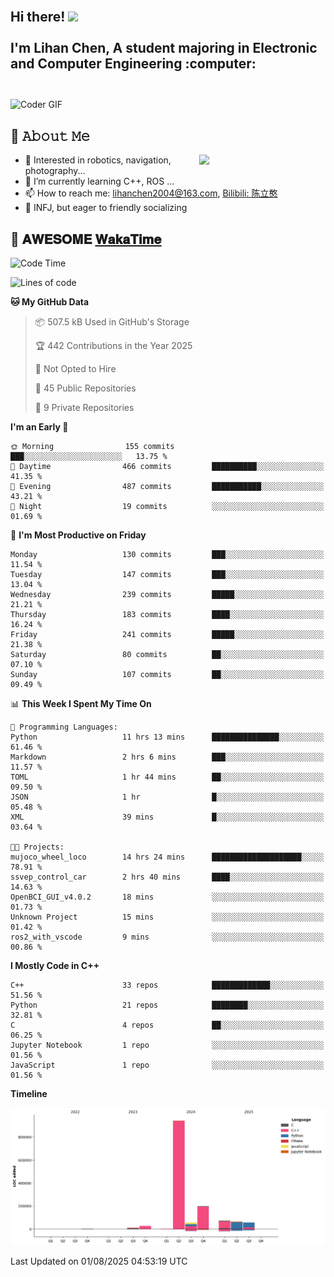 <h2 align="left">
 <abc>
  <br>Hi there! <img src="https://user-images.githubusercontent.com/42378118/110234147-e3259600-7f4e-11eb-95be-0c4047144dea.gif" width="30"><br>
  <br> I'm Lihan Chen, A student majoring in Electronic and Computer Engineering :computer:<br>
  <br>
 </abc>
</h2>

<img align="center" src="https://media.giphy.com/media/SWoSkN6DxTszqIKEqv/giphy.gif" alt="Coder GIF" width="500">

## :book: 𝙰𝚋𝚘𝚞𝚝 𝙼𝚎

<img align="right" width="40%" src="https://github-readme-stats.vercel.app/api?username=LihanChen2004&show_icons=true&icon_color=CE1D2D&text_color=718096&bg_color=ffffff&hide_title=true" />

- 🌟 Interested in robotics, navigation, photography...
- 🌱 I’m currently learning C++, ROS ... 
- 📫 How to reach me: lihanchen2004@163.com, [Bilibili: 陈立憨](https://space.bilibili.com/170786212)
- 👯 INFJ, but eager to friendly socializing

## 📜 𝐀𝐖𝐄𝐒𝐎𝐌𝐄 [𝐖𝐚𝐤𝐚𝐓𝐢𝐦𝐞](https://github.com/anmol098/waka-readme-stats)

<!--START_SECTION:waka-->
![Code Time](http://img.shields.io/badge/Code%20Time-1%2C305%20hrs%2019%20mins-blue)

![Lines of code](https://img.shields.io/badge/From%20Hello%20World%20I%27ve%20Written-1.4%20million%20lines%20of%20code-blue)

**🐱 My GitHub Data** 

> 📦 507.5 kB Used in GitHub's Storage 
 > 
> 🏆 442 Contributions in the Year 2025
 > 
> 🚫 Not Opted to Hire
 > 
> 📜 45 Public Repositories 
 > 
> 🔑 9 Private Repositories 
 > 
**I'm an Early 🐤** 

```text
🌞 Morning                155 commits         ███░░░░░░░░░░░░░░░░░░░░░░   13.75 % 
🌆 Daytime                466 commits         ██████████░░░░░░░░░░░░░░░   41.35 % 
🌃 Evening                487 commits         ███████████░░░░░░░░░░░░░░   43.21 % 
🌙 Night                  19 commits          ░░░░░░░░░░░░░░░░░░░░░░░░░   01.69 % 
```
📅 **I'm Most Productive on Friday** 

```text
Monday                   130 commits         ███░░░░░░░░░░░░░░░░░░░░░░   11.54 % 
Tuesday                  147 commits         ███░░░░░░░░░░░░░░░░░░░░░░   13.04 % 
Wednesday                239 commits         █████░░░░░░░░░░░░░░░░░░░░   21.21 % 
Thursday                 183 commits         ████░░░░░░░░░░░░░░░░░░░░░   16.24 % 
Friday                   241 commits         █████░░░░░░░░░░░░░░░░░░░░   21.38 % 
Saturday                 80 commits          ██░░░░░░░░░░░░░░░░░░░░░░░   07.10 % 
Sunday                   107 commits         ██░░░░░░░░░░░░░░░░░░░░░░░   09.49 % 
```


📊 **This Week I Spent My Time On** 

```text
💬 Programming Languages: 
Python                   11 hrs 13 mins      ███████████████░░░░░░░░░░   61.46 % 
Markdown                 2 hrs 6 mins        ███░░░░░░░░░░░░░░░░░░░░░░   11.57 % 
TOML                     1 hr 44 mins        ██░░░░░░░░░░░░░░░░░░░░░░░   09.50 % 
JSON                     1 hr                █░░░░░░░░░░░░░░░░░░░░░░░░   05.48 % 
XML                      39 mins             █░░░░░░░░░░░░░░░░░░░░░░░░   03.64 % 

🐱‍💻 Projects: 
mujoco_wheel_loco        14 hrs 24 mins      ████████████████████░░░░░   78.91 % 
ssvep_control_car        2 hrs 40 mins       ████░░░░░░░░░░░░░░░░░░░░░   14.63 % 
OpenBCI_GUI_v4.0.2       18 mins             ░░░░░░░░░░░░░░░░░░░░░░░░░   01.73 % 
Unknown Project          15 mins             ░░░░░░░░░░░░░░░░░░░░░░░░░   01.42 % 
ros2_with_vscode         9 mins              ░░░░░░░░░░░░░░░░░░░░░░░░░   00.86 % 
```

**I Mostly Code in C++** 

```text
C++                      33 repos            █████████████░░░░░░░░░░░░   51.56 % 
Python                   21 repos            ████████░░░░░░░░░░░░░░░░░   32.81 % 
C                        4 repos             ██░░░░░░░░░░░░░░░░░░░░░░░   06.25 % 
Jupyter Notebook         1 repo              ░░░░░░░░░░░░░░░░░░░░░░░░░   01.56 % 
JavaScript               1 repo              ░░░░░░░░░░░░░░░░░░░░░░░░░   01.56 % 
```



**Timeline**

![Lines of Code chart](https://raw.githubusercontent.com/LihanChen2004/LihanChen2004/main/assets/bar_graph.png)


 Last Updated on 01/08/2025 04:53:19 UTC
<!--END_SECTION:waka-->

<!--
**LihanChen2004/LihanChen2004** is a ✨ _special_ ✨ repository because its `README.md` (this file) appears on your GitHub profile.

Here are some ideas to get you started:

- 🔭 I’m currently working on ...
- 🌱 I’m currently learning ...
- 👯 I’m looking to collaborate on ...
- 🤔 I’m looking for help with ...
- 💬 Ask me about ...
- 📫 How to reach me: ...
- 😄 Pronouns: ...
- ⚡ Fun fact: ...
-->
